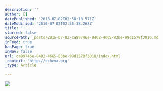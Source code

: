 ```yaml
---
description: ''
author: []
datePublished: '2016-07-02T02:58:10.571Z'
dateModified: '2016-07-02T02:55:38.268Z'
title: ''
starred: false
sourcePath: _posts/2016-07-02-ca89746e-8402-4665-83be-99d1578f3010.md
inFeed: true
hasPage: true
inNav: false
url: ca89746e-8402-4665-83be-99d1578f3010/index.html
_context: 'http://schema.org'
_type: Article

---
```

![](https://the-grid-user-content.s3-us-west-2.amazonaws.com/ee37e69f-b144-4f58-a4b5-f16d59466d04.jpg)